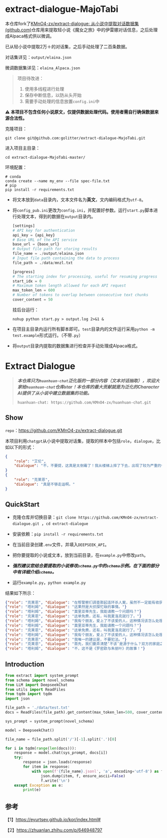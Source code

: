 # extract-dialogue-MajoTabi

本仓库fork了[KMnO4-zx/extract-dialogue: 从小说中提取对话数据集 (github.com)](https://github.com/KMnO4-zx/extract-dialogue/tree/master)仓库用来提取轻小说《魔女之旅》中的伊雷娜对话信息，之后处理成Alpaca格式供以微调。

已从轻小说中提取2万＋的对话集，之后手动处理了二百条数据。

对话集详见：`output/elaina.json`

微调数据集详见：`elaina_Alpaca.json`

> 项目待改进：
>
> 1. 使用多线程进行处理
> 2. 保存中断信息，以防从头开始
> 3. 需要手动处理的信息放置`config.ini`中

**⚠️ 本项目不包含任何小说原文，仅提供数据处理代码。使用者需自行确保数据来源合法性。**

克隆项目：

```shell
git clone git@github.com:golitter/extract-dialogue-MajoTabi.git
```

进入项目主目录：

```shell
cd extract-dialogue-MajoTabi-master/
```

环境配置：

```shell
# conda
conda create --name my_env --file spec-file.txt
# pip 
pip install -r requirements.txt
```

- 将文本放到`data`目录内，文本文件名为**英文**，文内编码格式为`utf-8`。

- 将`config_pub.ini`更改为`config.ini`，并配置好参数。运行`start.py`脚本进行处理文本，得到的数据在`output`目录内。

  ```python
  [settings]
  # API key for authentication
  api_key = {api_key}
  # Base URL of the API service
  base_url = {base_url}
  # Output file path for storing results
  file_name = ./output/elaina.json
  # Input file path containing the data to process
  file_path = ./data/mnzl.txt
  
  [progress]
  # The starting index for processing, useful for resuming progress
  start_idx = 0
  # Maximum token length allowed for each API request
  max_token_len = 600
  # Number of tokens to overlap between consecutive text chunks
  cover_content = 50
  ```

  

  挂后台运行：

  ```shell
  nohup python start.py > output.log 2>&1 &
  ```

- 在项目主目录内运行所有脚本即可。`test`目录内的文件运行采用`python -m test.example`形式运行。（不带`.py`）

- 将`output`目录内提取的数据集进行检查并手动处理成Alpaca格式。



# Extract Dialogue

>***本仓库只为`huanhuan-chat`泛化版的一部分内容（文本对话抽取），欢迎大家给`huanhuan-chat`仓库star！本仓库的最大贡献就是为泛化的Character AI提供了从小说中建立数据集的功能。***
>
>`huanhuan-chat: https://github.com/KMnO4-zx/huanhuan-chat.git`

## Show

`repo`：https://github.com/KMnO4-zx/extract-dialogue.git

本项目利用`chatgpt`从小说中提取对话集，提取的样本中包括`role`，`dialogue`，比如以下的形式：

```json
{
    "role": "艾伦",
    "dialogue": "不，不要提，这真是太倒霉了！我从楼梯上摔了下去，出现了较为严重的骨裂，只能打石膏做固定。"
}
{
    "role": "克莱恩",
    "dialogue": "真是不够走运啊。"
}
```

## QuickStart

- 克隆仓库并切换目录：`git clone https://github.com/KMnO4-zx/extract-dialogue.git `，`cd extract-dialogue`

- 安装依赖：`pip install -r requirements.txt`
- 在当前目录创建`.env`文件，并填入`DEEPSEEK_API`。
- 把你要提取的小说或文本，放到当前目录，在`example.py`中修改`path`。
- ***强烈建议您结合要提取的小说修改`schema.py`中的`schema`示例。在下面的部分中有详细介绍`schema`。***

- 运行`example.py`，`python example.py`

结果如下所示：

```json
{"role": "克莱恩", "dialogue": "在帮警察们调查那起连环杀人案，虽然不一定能有收获，但赏金足够诱人，而且，和警察部门建立良好的关系对我们私家侦探来说非常重要。"}
{"role": "塔利姆", "dialogue": "这果然是大侦探忙碌的事情。"}
{"role": "塔利姆", "dialogue": "莫里亚蒂先生，我能请教一个问题吗？"}
{"role": "克莱恩", "dialogue": "这单免费，还有，叫我夏洛克就行了。"}
{"role": "塔利姆", "dialogue": "我有个朋友，爱上了不该爱的人，这种情况该怎么处理？"}
{"role": "塔利姆", "dialogue": "莫里亚蒂先生，我能请教一个问题吗？"}
{"role": "克莱恩", "dialogue": "这单免费，还有，叫我夏洛克就行了。"}
{"role": "塔利姆", "dialogue": "我有个朋友，爱上了不该爱的人，这种情况该怎么处理？"}
{"role": "克莱恩", "dialogue": "我唯一的建议是，不要犯法。"}
{"role": "克莱恩", "dialogue": "首先，我们要弄清楚‘不该’是源于什么？双方的家庭之间有仇恨关系？"}
{"role": "塔利姆", "dialogue": "不，这不是《罗密欧与朱丽叶》的故事！"}
```


## Introduction

```python
from extract import system_prompt
from schema import novel_schema
from LLM import DeepseekChat
from utils import ReadFiles
from tqdm import tqdm
import json

file_path = './data/test.txt'
docs = ReadFiles(file_path).get_content(max_token_len=500, cover_content=0)

sys_prompt = system_prompt(novel_schema)

model = DeepseekChat()

file_name = file_path.split('/')[-1].split('.')[0]

for i in tqdm(range(len(docs))):
    response = model.chat(sys_prompt, docs[i])
    try:
        response = json.loads(response)
        for item in response:
            with open(f'{file_name}.jsonl', 'a', encoding='utf-8') as f:
                json.dump(item, f, ensure_ascii=False)
                f.write('\n')
    except Exception as e:
        print(e)
```

## 参考

【1】https://eyurtsev.github.io/kor/index.html#

【2】https://zhuanlan.zhihu.com/p/646948797